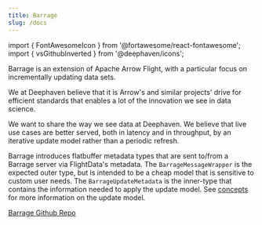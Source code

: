 ```yaml
---
title: Barrage
slug: /docs
---
```


<!---
  Copyright 2020 Deephaven Data Labs

  Licensed under the Apache License, Version 2.0 (the "License");
  you may not use this file except in compliance with the License.
  You may obtain a copy of the License at

    http://www.apache.org/licenses/LICENSE-2.0

  Unless required by applicable law or agreed to in writing, software
  distributed under the License is distributed on an "AS IS" BASIS,
  WITHOUT WARRANTIES OR CONDITIONS OF ANY KIND, either express or implied.
  See the License for the specific language governing permissions and
  limitations under the License.
-->

import { FontAwesomeIcon } from '@fortawesome/react-fontawesome';
import { vsGithubInverted } from '@deephaven/icons';

<div className="comment-title">

Barrage is an extension of Apache Arrow Flight, with a particular focus on incrementally updating data sets.

</div>

We at Deephaven believe that it is Arrow's and similar projects' drive
for efficient standards that enables a lot of the innovation we see in
data science.

We want to share the way we see data at Deephaven.  We believe that live use cases are better served, both in 
latency and in throughput, by an iterative update model rather than a periodic refresh.

Barrage introduces flatbuffer metadata types that are sent to/from a Barrage server via FlightData's metadata. The 
`BarrageMessageWrapper` is the expected outer type, but is intended to be a cheap model that is sensitive to custom
user needs. The `BarrageUpdateMetadata` is the inner-type that contains the information
needed to apply the update model. See [concepts](./concepts.md) for more information on the update model.

<a className="button button--success" href="https://github.com/deephaven/barrage"><FontAwesomeIcon icon={vsGithubInverted} /> Barrage Github Repo</a>

